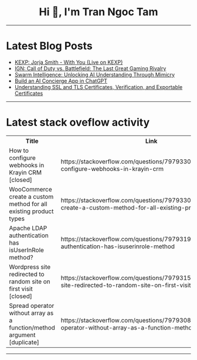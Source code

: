 <h1 align="center">Hi 👋, I'm Tran Ngoc Tam</h1>

---

# Latest Blog Posts 
<!-- BLOG-POST-LIST:START -->
- [KEXP: Jorja Smith - With You &lpar;Live on KEXP&rpar;](https://dev.to/music_youtube/kexp-jorja-smith-with-you-live-on-kexp-2754)
- [IGN: Call of Duty vs. Battlefield: The Last Great Gaming Rivalry](https://dev.to/gg_news/ign-call-of-duty-vs-battlefield-the-last-great-gaming-rivalry-4lod)
- [Swarm Intelligence: Unlocking AI Understanding Through Mimicry](https://dev.to/arvind_sundararajan/swarm-intelligence-unlocking-ai-understanding-through-mimicry-ei3)
- [Build an AI Concierge App in ChatGPT](https://dev.to/gabeb03/build-an-ai-concierge-app-in-chatgpt-4gei)
- [Understanding SSL and TLS Certificates, Verification, and Exportable Certificates](https://dev.to/rijultp/understanding-ssl-and-tls-certificates-verification-and-exportable-certificates-4k4i)
<!-- BLOG-POST-LIST:END -->

---

# Latest stack oveflow activity
<table>
  <tr><th>Title</th><th>Link</th></tr>
  <!-- STACKOVERFLOW:START --><tr><td>How to configure webhooks in Krayin CRM [closed]</td><td>https://stackoverflow.com/questions/79793308/how-to-configure-webhooks-in-krayin-crm</td></tr><tr><td>WooCommerce create a custom method for all existing product types</td><td>https://stackoverflow.com/questions/79793305/woocommerce-create-a-custom-method-for-all-existing-product-types</td></tr><tr><td>Apache LDAP authentication has isUserInRole method?</td><td>https://stackoverflow.com/questions/79793194/apache-ldap-authentication-has-isuserinrole-method</td></tr><tr><td>Wordpress site redirected to random site on first visit [closed]</td><td>https://stackoverflow.com/questions/79793159/wordpress-site-redirected-to-random-site-on-first-visit</td></tr><tr><td>Spread operator without array as a function/method argument [duplicate]</td><td>https://stackoverflow.com/questions/79793088/spread-operator-without-array-as-a-function-method-argument</td></tr><!-- STACKOVERFLOW:END -->
</table>

---


